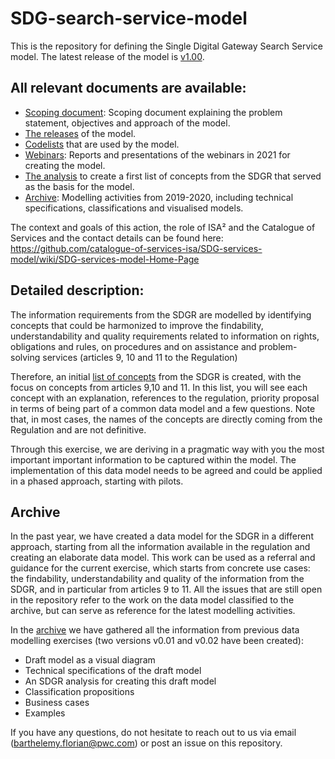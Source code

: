 # SDG-search-service-model
This is the repository for defining the Single Digital Gateway Search Service model. The latest release of the model is [v1.00](https://catalogue-of-services-isa.github.io/SDG-search-service-model/releases/v1.00/).
  
## All relevant documents are available:
 * [Scoping document](https://github.com/catalogue-of-services-isa/SDG-search-service-model/blob/master/Scoping%20SDG%20Services%20model.pdf): Scoping document explaining the problem statement, objectives and approach of the model.
 * [The releases](https://github.com/catalogue-of-services-isa/SDG-search-service-model/tree/master/releases) of the model.
 * [Codelists](https://github.com/catalogue-of-services-isa/SDG-search-service-model/tree/master/codelists) that are used by the model.
 * [Webinars](https://github.com/catalogue-of-services-isa/SDG-search-service-model/tree/master/webinars): Reports and presentations of the webinars in 2021 for creating the model. 
 * [The analysis](https://github.com/catalogue-of-services-isa/SDG-services-model/tree/master/SDG%20concepts) to create a first list of concepts from the SDGR that served as the basis for the model. 
 * [Archive](https://github.com/catalogue-of-services-isa/SDG-services-model/tree/master/archive): Modelling activities from 2019-2020, including technical specifications, classifications and visualised models.

     
The context and goals of this action, the role of ISA² and the Catalogue of Services and the contact details can be found here:   https://github.com/catalogue-of-services-isa/SDG-services-model/wiki/SDG-services-model-Home-Page

## Detailed description:
The information requirements from the SDGR are modelled by identifying concepts that could be harmonized to improve the findability, understandability and quality requirements related to information on rights, obligations and rules, on procedures and on assistance and problem-solving services (articles 9, 10 and 11 to the Regulation)

Therefore, an initial [list of concepts](https://github.com/catalogue-of-services-isa/SDG-services-model/tree/master/SDG%20concepts) from the SDGR is created, with the focus on concepts from articles 9,10 and 11. In this list, you will see each concept with an explanation, references to the regulation, priority proposal in terms of being part of a common data model and a few questions. Note that, in most cases, the names of the concepts are directly coming from the Regulation and are not definitive.

Through this exercise, we are deriving in a pragmatic way with you the most important important information to be captured within the model. The implementation of this data model needs to be agreed and could be applied in a phased approach, starting with pilots.

## Archive
In the past year, we have created a data model for the SDGR in a different approach, starting from all the information available in the regulation and creating an elaborate data model. This work can be used as a referral and guidance for the current exercise, which starts from concrete use cases: the findability, understandability and quality of the information from the SDGR, and in particular from articles 9 to 11.  All the issues that are still open in the repository refer to the work on the data model classified to the archive, but can serve as reference for the latest modelling activities. 

In the [archive](https://github.com/catalogue-of-services-isa/SDG-services-model/tree/master/archive) we have gathered all the information from previous data modelling exercises (two versions v0.01 and v0.02 have been created):
* Draft model as a visual diagram
* Technical specifications of the draft model
* An SDGR analysis for creating this draft model
* Classification propositions
* Business cases
* Examples

If you have any questions, do not hesitate to reach out to us via email (barthelemy.florian@pwc.com) or post an issue on this repository.
